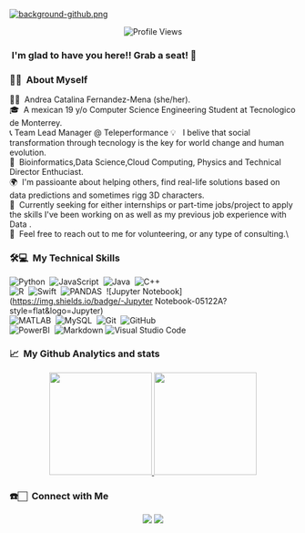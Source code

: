 
[![background-github.png](https://i.postimg.cc/0yCN5dnt/presentation.png)](https://www.linkedin.com/in/catalina-fern%C3%A1ndez-mena-bb4231197/)

<p align="center"> <img src="https://komarev.com/ghpvc/?username=Catalina-fdzmena&label=Views&color=blue&style=plastic" alt="Profile Views" /> </p>

### &nbsp;I'm glad to have you here!! Grab a seat! 👋

### 👩‍💻 &nbsp;About Myself


👩‍💼 &nbsp;Andrea Catalina Fernandez-Mena (she/her).\
🎓 &nbsp;A mexican 19 y/o Computer Science Engineering Student at Tecnologico de Monterrey.\
📞 Team Lead Manager @ Teleperformance
💡 &nbsp; I belive that social transformation through tecnology is the key for world change and human evolution.\
🦾 &nbsp;Bioinformatics,Data Science,Cloud Computing, Physics and Technical Director Enthuciast.\
🌍 &nbsp;I'm passioante about helping others, find real-life solutions based on data predictions and sometimes rigg 3D characters.\
💼 &nbsp;Currently seeking for either internships or part-time jobs/project to apply the skills I've been working on as well as my previous job experience with Data .\
💬 &nbsp;Feel free to reach out to me for volunteering, or any type of consulting.\


### 🛠💻 &nbsp;My Technical Skills 

![Python](https://img.shields.io/badge/-Python-05122A?style=flat&logo=python)&nbsp;
![JavaScript](https://img.shields.io/badge/-JavaScript-05122A?style=flat&logo=javascript)&nbsp;
![Java](https://img.shields.io/badge/-Java-05122A?style=flat&logo=Java&logoColor=FFA518)&nbsp;
![C++](https://img.shields.io/badge/-C++-05122A?style=flat&logo=C%2B%2B&logoColor=00599C)&nbsp;\
![R](https://img.shields.io/badge/-R-05122A?style=flat&logo=R)&nbsp;
![Swift](https://img.shields.io/badge/-Swift-05122A?style=flat&logo=Swift)&nbsp;
![PANDAS](https://img.shields.io/badge/-PANDAS-05122A?style=flat&logo=PANDAS)&nbsp;
![Jupyter Notebook](https://img.shields.io/badge/-Jupyter Notebook-05122A?style=flat&logo=Jupyter)&nbsp;\
![MATLAB](https://img.shields.io/badge/-MATLAB-05122A?style=flat&logo=MATLAB)&nbsp;
![MySQL](https://img.shields.io/badge/-MySQL-05122A?style=flat&logo=MySQL)&nbsp;
![Git](https://img.shields.io/badge/-Git-05122A?style=flat&logo=git)&nbsp;
![GitHub](https://img.shields.io/badge/-GitHub-05122A?style=flat&logo=github)&nbsp;\
![PowerBI](https://img.shields.io/badge/-AntDesign-05122A?style=flat&logo=PowerBI)&nbsp;
![Markdown](https://img.shields.io/badge/-PowerBI-05122A?style=flat&logo=markdown)
![Visual Studio Code](https://img.shields.io/badge/-Visual%20Studio%20Code-05122A?style=flat&logo=visual-studio-code&logoColor=007ACC)&nbsp;

### 📈 &nbsp;My Github Analytics and stats

<p align="center">
<a href="https://github.com/Catalina-fdzmena">
  <img height="180em" src="https://github-readme-stats-eight-theta.vercel.app/api?username=Catalina-fdzmena&show_icons=true&theme=algolia&include_all_commits=true&count_private=true"/>
  <img height="180em" src="https://github-readme-stats-eight-theta.vercel.app/api/top-langs/?username=Catalina-fdzmena&layout=compact&langs_count=8&theme=algolia"/>
</a>
</p>

### ☎️🏻 &nbsp;Connect with Me

<p align="center">
<a href="https://www.linkedin.com/in/catalina-fern%C3%A1ndez-mena-bb4231197/"><img src="https://img.shields.io/badge/-LinkedIn-05122A?style=flat&logo=LINKEDiN"/></a>
<a href="mailto:katy.fernandezmena@gmail.com"><img src="https://img.shields.io/badge/-katy.fernandezmena@gmail.com-05122A?style=flat&logo=gmail"/></a>
</p>

